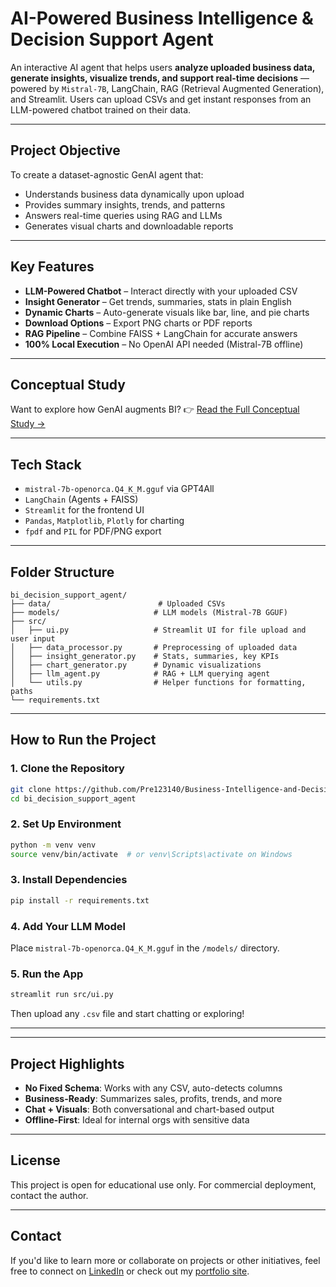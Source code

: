 # AI-Powered Business Intelligence & Decision Support Agent

An interactive AI agent that helps users **analyze uploaded business data, generate insights, visualize trends, and support real-time decisions** — powered by `Mistral-7B`, LangChain, RAG (Retrieval Augmented Generation), and Streamlit. Users can upload CSVs and get instant responses from an LLM-powered chatbot trained on their data.

---

## Project Objective
To create a dataset-agnostic GenAI agent that:
- Understands business data dynamically upon upload
- Provides summary insights, trends, and patterns
- Answers real-time queries using RAG and LLMs
- Generates visual charts and downloadable reports

---

## Key Features
- **LLM-Powered Chatbot** – Interact directly with your uploaded CSV
- **Insight Generator** – Get trends, summaries, stats in plain English
- **Dynamic Charts** – Auto-generate visuals like bar, line, and pie charts
- **Download Options** – Export PNG charts or PDF reports
- **RAG Pipeline** – Combine FAISS + LangChain for accurate answers
- **100% Local Execution** – No OpenAI API needed (Mistral-7B offline)

---

## Conceptual Study
Want to explore how GenAI augments BI?
👉 [Read the Full Conceptual Study →](https://github.com/Pre123140/Business-Intelligence-and-Decision-Support-Agent/blob/main/BUSINESS%20INTELLIGENCE%20AND%20DECISION%20SUPPORT%20AGENT%20(1).pdf)

---

## Tech Stack
- `mistral-7b-openorca.Q4_K_M.gguf` via GPT4All
- `LangChain` (Agents + FAISS)
- `Streamlit` for the frontend UI
- `Pandas`, `Matplotlib`, `Plotly` for charting
- `fpdf` and `PIL` for PDF/PNG export

---

## Folder Structure
```
bi_decision_support_agent/
├── data/                        # Uploaded CSVs
├── models/                     # LLM models (Mistral-7B GGUF)
├── src/
│   ├── ui.py                   # Streamlit UI for file upload and user input
│   ├── data_processor.py       # Preprocessing of uploaded data
│   ├── insight_generator.py    # Stats, summaries, key KPIs
│   ├── chart_generator.py      # Dynamic visualizations
│   ├── llm_agent.py            # RAG + LLM querying agent
│   └── utils.py                # Helper functions for formatting, paths
└── requirements.txt
```

---

##  How to Run the Project

### 1. Clone the Repository
```bash
git clone https://github.com/Pre123140/Business-Intelligence-and-Decision-Support-Agent
cd bi_decision_support_agent
```

### 2. Set Up Environment
```bash
python -m venv venv
source venv/bin/activate  # or venv\Scripts\activate on Windows
```

### 3. Install Dependencies
```bash
pip install -r requirements.txt
```

### 4. Add Your LLM Model
Place `mistral-7b-openorca.Q4_K_M.gguf` in the `/models/` directory.

### 5. Run the App
```bash
streamlit run src/ui.py
```

Then upload any `.csv` file and start chatting or exploring!

---

---

## Project Highlights
- **No Fixed Schema**: Works with any CSV, auto-detects columns
- **Business-Ready**: Summarizes sales, profits, trends, and more
- **Chat + Visuals**: Both conversational and chart-based output
- **Offline-First**: Ideal for internal orgs with sensitive data

---

## License

This project is open for educational use only. For commercial deployment, contact the author.

---

## Contact
If you'd like to learn more or collaborate on projects or other initiatives, feel free to connect on [LinkedIn](https://www.linkedin.com/in/prerna-burande-99678a1bb/) or check out my [portfolio site](https://youtheleader.com/).

